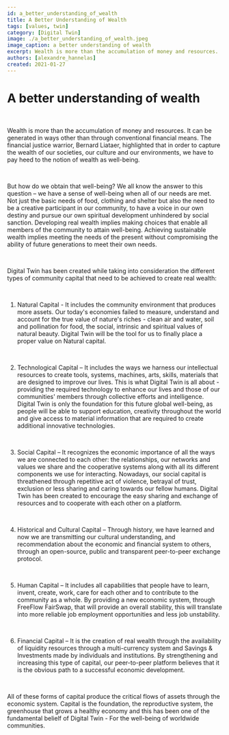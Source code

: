 ```yaml
---
id: a_better_understanding_of_wealth
title: A Better Understanding of Wealth
tags: [values, twin]
category: [Digital Twin]
image: ./a_better_understanding_of_wealth.jpeg
image_caption: a better understanding of wealth
excerpt: Wealth is more than the accumulation of money and resources.
authors: [alexandre_hannelas]
created: 2021-01-27
---
```


# A better understanding of wealth 

<br>

Wealth is more than the accumulation of money and resources. It can be generated in ways other than through conventional financial means. The financial justice warrior, Bernard Liataer, highlighted that in order to capture the wealth of our societies, our culture and our environments, we have to pay heed to the notion of wealth as well-being.

<br>

But how do we obtain that well-being? We all know the answer to this question – we have a sense of well-being when all of our needs are met. Not just the basic needs of food, clothing and shelter but also the need to be a creative participant in our community, to have a voice in our own destiny and pursue our own spiritual development unhindered by social sanction. Developing real wealth implies making choices that enable all members of the community to attain well-being. Achieving sustainable wealth implies meeting the needs of the present without compromising the ability of future generations to meet their own needs.

<br>

Digital Twin has been created while taking into consideration the different types of community capital that need to be achieved to create real wealth: 

<br>

1. Natural Capital - It includes the community environment that produces more assets. Our today's economies failed to measure, understand and account for the true value of nature's riches - clean air and water, soil and pollination for food, the social, intrinsic and spiritual values of natural beauty. Digital Twin will be the tool for us to finally place a proper value on Natural capital. 

<br>

2. Technological Capital – It includes the ways we harness our intellectual resources to create tools, systems, machines, arts, skills, materials that are designed to improve our lives. This is what Digital Twin is all about - providing the required technology to enhance our lives and those of our communities' members through collective efforts and intelligence. Digital Twin is only the foundation for this future global well-being, as people will be able to support education, creativity throughout the world and give access to material information that are required to create additional innovative technologies.

<br>

3. Social Capital – It recognizes the economic importance of all the ways we are connected to each other: the relationships, our networks and values we share and the cooperative systems along with all its different components we use for interacting. Nowadays, our social capital is threathened through repetitive act of violence, betrayal of trust, exclusion or less sharing and caring towards our fellow humans. Digital Twin has been created to encourage the easy sharing and exchange of resources and to cooperate with each other on a platform.

<br>

4. Historical and Cultural Capital – Through history, we have learned and now we are transmitting our cultural understanding, and recommendation about the economic and financial system to others, through an open-source, public and transparent peer-to-peer exchange protocol.

<br>

5. Human Capital – It includes all capabilities that people have to learn, invent, create, work, care for each other and to contribute to the community as a whole. By providing a new economic system, through FreeFlow FairSwap, that will provide an overall stability, this will translate into more reliable job employment opportunities and less job unstability. 

<br>

6. Financial Capital – It is the creation of real wealth through the availability of liquidity resources through a multi-currency system and Savings & Investments made by individuals and institutions. By strengthening and increasing this type of capital, our peer-to-peer platform believes that it is the obvious path to a successful economic development.

<br>

All of these forms of capital produce the critical flows of assets through the economic system. Capital is the foundation, the reproductive system, the greenhouse that grows a healthy economy and this has been one of the fundamental belielf of Digital Twin - For the well-being of worldwide communities. 


